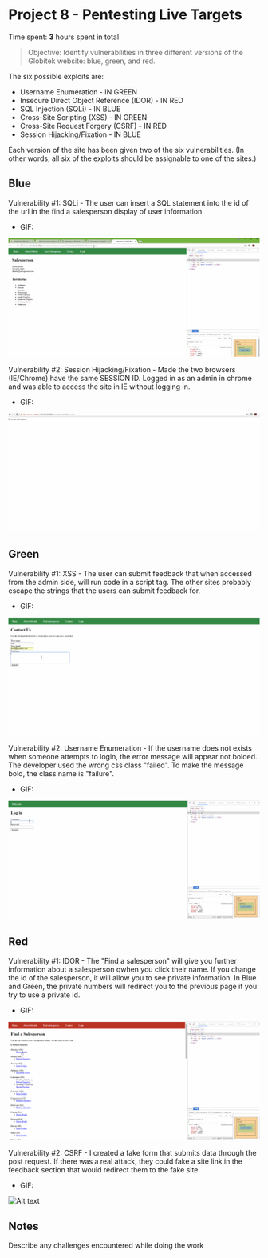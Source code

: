 # Project 8 - Pentesting Live Targets

Time spent: **3** hours spent in total

> Objective: Identify vulnerabilities in three different versions of the Globitek website: blue, green, and red.

The six possible exploits are:
* Username Enumeration						 - IN GREEN
* Insecure Direct Object Reference (IDOR)	 - IN RED
* SQL Injection (SQLi)						 - IN BLUE
* Cross-Site Scripting (XSS)				 - IN GREEN
* Cross-Site Request Forgery (CSRF)			 - IN RED
* Session Hijacking/Fixation				 - IN BLUE

Each version of the site has been given two of the six vulnerabilities. (In other words, all six of the exploits should be assignable to one of the sites.)

## Blue

Vulnerability #1: SQLi - The user can insert a SQL statement into the id of the url in the find a salesperson display of user information.

 - GIF:
 
 ![Alt text](/Week8BlueSQLI.gif)

Vulnerability #2: Session Hijacking/Fixation - Made the two browsers (IE/Chrome) have the same SESSION ID. Logged in as an admin in chrome and was able to access the site in IE without logging in.

 - GIF:
 
 ![Alt text](/Week8BlueSessionHijacking.gif)


## Green

Vulnerability #1: XSS - The user can submit feedback that when accessed from the admin side, will run code in a script tag. The other sites probably escape the strings that the users can submit feedback for.

 - GIF: 
 
 ![Alt text](/Week8GreenXSS.gif)

Vulnerability #2: Username Enumeration - If the username does not exists when someone attempts to login, the error message will appear not bolded. The developer used the wrong css class "failed". To make the message bold, the class name is "failure".

 - GIF:
 
 ![Alt text](/Week8GreenUserNameEnum.gif)


## Red

Vulnerability #1: IDOR - The "Find a salesperson" will give you further information about a salesperson qwhen you click their name. If you change the id of the salesperson, it will allow you to see private information. In Blue and Green, the private numbers will redirect you to the previous page if you try to use a private id.

 - GIF: 
 
 ![Alt text](/Week8RedIDOR.gif)

Vulnerability #2: CSRF - I created a fake form that submits data through the post request. If there was a real attack, they could fake a site link in the feedback section that would redirect them to the fake site.

 - GIF:
 
 ![Alt text](/Week8RedSCSRF.gif)
 
 


## Notes

Describe any challenges encountered while doing the work
